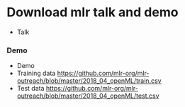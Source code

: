 # Download mlr talk and demo

* Talk

### Demo
* Demo
* Training data https://github.com/mlr-org/mlr-outreach/blob/master/2018_04_openML/train.csv
* Test data https://github.com/mlr-org/mlr-outreach/blob/master/2018_04_openML/test.csv